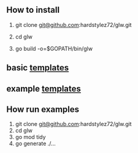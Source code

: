 ## How to install
1) git clone git@github.com:hardstylez72/glw.git
 
2) cd glw
 
3) go build -o=$GOPATH/bin/glw

## basic  [templates](templates)
## example [templates](examples)

## How run examples
1) git clone git@github.com:hardstylez72/glw.git
2) cd glw
3) go mod tidy
4) go generate ./...